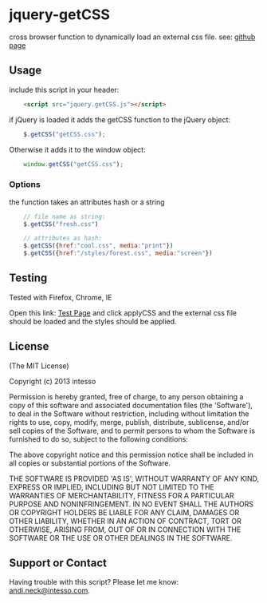 jquery-getCSS
=============

cross browser function to dynamically load an external css file. 
see: [github page](http://intesso.github.com/jquery-getCSS/)

## Usage
include this script in your header:

```html
	<script src="jquery.getCSS.js"></script>
```

if jQuery is loaded it adds the getCSS function to the jQuery object:
```js
	$.getCSS("getCSS.css");
```

Otherwise it adds it to the window object:
```js
	window.getCSS("getCSS.css");
```

### Options
the function takes an attributes hash or a string

```js
	// file name as string:
	$.getCSS("fresh.css")

	// attributes as hash:
	$.getCSS({href:"cool.css", media:"print"})
	$.getCSS({href:"/styles/forest.css", media:"screen"})	
```

## Testing

Tested with Firefox, Chrome, IE

Open this link: [Test Page](http://htmlpreview.github.com/?https://raw.github.com/intesso/jquery-getCSS/master/getCSS.html) and click applyCSS and the external css file should be loaded and the styles should be applied.


## License 

(The MIT License)

Copyright (c) 2013 intesso

Permission is hereby granted, free of charge, to any person obtaining
a copy of this software and associated documentation files (the
'Software'), to deal in the Software without restriction, including
without limitation the rights to use, copy, modify, merge, publish,
distribute, sublicense, and/or sell copies of the Software, and to
permit persons to whom the Software is furnished to do so, subject to
the following conditions:

The above copyright notice and this permission notice shall be
included in all copies or substantial portions of the Software.

THE SOFTWARE IS PROVIDED 'AS IS', WITHOUT WARRANTY OF ANY KIND,
EXPRESS OR IMPLIED, INCLUDING BUT NOT LIMITED TO THE WARRANTIES OF
MERCHANTABILITY, FITNESS FOR A PARTICULAR PURPOSE AND NONINFRINGEMENT.
IN NO EVENT SHALL THE AUTHORS OR COPYRIGHT HOLDERS BE LIABLE FOR ANY
CLAIM, DAMAGES OR OTHER LIABILITY, WHETHER IN AN ACTION OF CONTRACT,
TORT OR OTHERWISE, ARISING FROM, OUT OF OR IN CONNECTION WITH THE
SOFTWARE OR THE USE OR OTHER DEALINGS IN THE SOFTWARE.

## Support or Contact
Having trouble with this script? Please let me know: andi.neck@intesso.com.